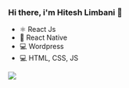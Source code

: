 ###  Hi there, i'm Hitesh Limbani 👋
<ul>
  <li>⚛ React Js</li>
  <li>📱 React Native</li>
  <li>💻 Wordpress</li>
  <li>💻 HTML, CSS, JS</li>
  
</ul>





<img src="https://github-readme-stats.vercel.app/api?username=hiteshlimbanidev&&show_icons=true&title_color=ffffff&icon_color=bb2acf&text_color=daf7dc&bg_color=151515">
<!---
hiteshlimbanidev/hiteshlimbanidev is a ✨ special ✨ repository because its `README.md` (this file) appears on your GitHub profile.
You can click the Preview link to take a look at your changes.
--->
